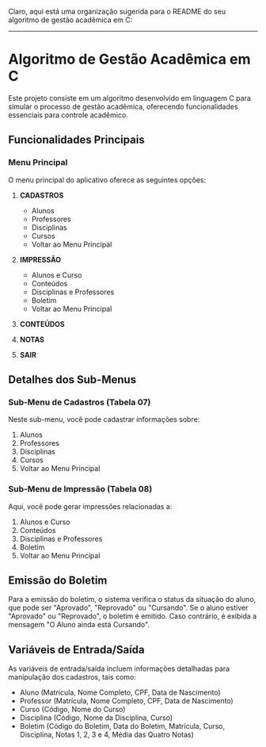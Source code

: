 Claro, aqui está uma organização sugerida para o README do seu algoritmo de gestão acadêmica em C:

---

# Algoritmo de Gestão Acadêmica em C

Este projeto consiste em um algoritmo desenvolvido em linguagem C para simular o processo de gestão acadêmica, oferecendo funcionalidades essenciais para controle acadêmico.

## Funcionalidades Principais

### Menu Principal

O menu principal do aplicativo oferece as seguintes opções:

1. **CADASTROS**
   - Alunos
   - Professores
   - Disciplinas
   - Cursos
   - Voltar ao Menu Principal

2. **IMPRESSÃO**
   - Alunos e Curso
   - Conteúdos
   - Disciplinas e Professores
   - Boletim
   - Voltar ao Menu Principal

3. **CONTEÚDOS**

4. **NOTAS**

5. **SAIR**

## Detalhes dos Sub-Menus

### Sub-Menu de Cadastros (Tabela 07)

Neste sub-menu, você pode cadastrar informações sobre:

1. Alunos
2. Professores
3. Disciplinas
4. Cursos
5. Voltar ao Menu Principal

### Sub-Menu de Impressão (Tabela 08)

Aqui, você pode gerar impressões relacionadas a:

1. Alunos e Curso
2. Conteúdos
3. Disciplinas e Professores
4. Boletim
5. Voltar ao Menu Principal

## Emissão do Boletim

Para a emissão do boletim, o sistema verifica o status da situação do aluno, que pode ser "Aprovado", "Reprovado" ou "Cursando". Se o aluno estiver "Aprovado" ou "Reprovado", o boletim é emitido. Caso contrário, é exibida a mensagem "O Aluno ainda está Cursando".

## Variáveis de Entrada/Saída

As variáveis de entrada/saída incluem informações detalhadas para manipulação dos cadastros, tais como:

- Aluno (Matrícula, Nome Completo, CPF, Data de Nascimento)
- Professor (Matrícula, Nome Completo, CPF, Data de Nascimento)
- Curso (Código, Nome do Curso)
- Disciplina (Código, Nome da Disciplina, Curso)
- Boletim (Código do Boletim, Data do Boletim, Matrícula, Curso, Disciplina, Notas 1, 2, 3 e 4, Média das Quatro Notas)

